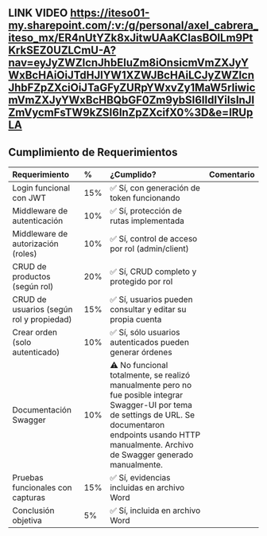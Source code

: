 ## LINK VIDEO https://iteso01-my.sharepoint.com/:v:/g/personal/axel_cabrera_iteso_mx/ER4nUtYZk8xJitwUAaKClasBOlLm9PtKrkSEZ0UZLCmU-A?nav=eyJyZWZlcnJhbEluZm8iOnsicmVmZXJyYWxBcHAiOiJTdHJlYW1XZWJBcHAiLCJyZWZlcnJhbFZpZXciOiJTaGFyZURpYWxvZy1MaW5rIiwicmVmZXJyYWxBcHBQbGF0Zm9ybSI6IldlYiIsInJlZmVycmFsTW9kZSI6InZpZXcifX0%3D&e=IRUpLA

## Cumplimiento de Requerimientos

| Requerimiento | % | ¿Cumplido? | Comentario |
|:--------------|:--|:-----------|:-----------|
| Login funcional con JWT | 15% | ✅ Sí, con generación de token funcionando |
| Middleware de autenticación | 10% | ✅ Sí, protección de rutas implementada |
| Middleware de autorización (roles) | 10% | ✅ Sí, control de acceso por rol (admin/client) |
| CRUD de productos (según rol) | 20% | ✅ Sí, CRUD completo y protegido por rol |
| CRUD de usuarios (según rol y propiedad) | 15% | ✅ Sí, usuarios pueden consultar y editar su propia cuenta |
| Crear orden (solo autenticado) | 10% | ✅ Sí, sólo usuarios autenticados pueden generar órdenes |
| Documentación Swagger | 10% | ⚠️ No funcional totalmente, se realizó manualmente pero no fue posible integrar Swagger-UI por tema de settings de URL. Se documentaron endpoints usando HTTP manualmente. Archivo de Swagger generado manualmente. |
| Pruebas funcionales con capturas | 15% | ✅ Sí, evidencias incluidas en archivo Word |
| Conclusión objetiva | 5% | ✅ Sí, incluida en archivo Word|



